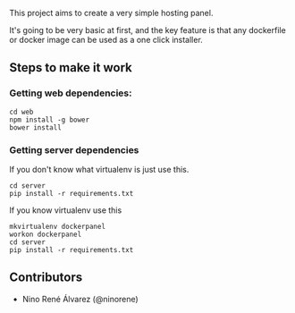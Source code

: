 This project aims to create a very simple hosting panel.

It's going to be very basic at first, and the key feature is that any dockerfile
or docker image can be used as a one click installer.


## Steps to make it work


### Getting web dependencies:

```
cd web
npm install -g bower
bower install
```

### Getting server dependencies

If you don't know what virtualenv is just use this.

```
cd server
pip install -r requirements.txt
```

If you know virtualenv use this

```
mkvirtualenv dockerpanel
workon dockerpanel
cd server
pip install -r requirements.txt
```


## Contributors

 * Nino René Álvarez (@ninorene)
